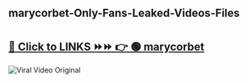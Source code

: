 
 ## marycorbet-Only-Fans-Leaked-Videos-Files

# <h2><a href="https://mediaupload.pro?marycorbet">🔗 Click to LINKS ⏩⏩ 👉 🟢 marycorbet </a></h2>

<a href="https://mediaupload.pro?marycorbet" rel="nofollow" data-target="animated-image.originalLink"><img src="https://i.ibb.co.com/xMMVF88/686577567.gif" alt="Viral Video Original" style="max-width: 100%; display: inline-block;" data-target="animated-image.originalImage"></a>